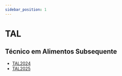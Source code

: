 ```yaml
---
sidebar_position: 1
---
```


# TAL

## Técnico em Alimentos Subsequente

- [TAL2024](tal2024)
- [TAL2025](tal2025)
